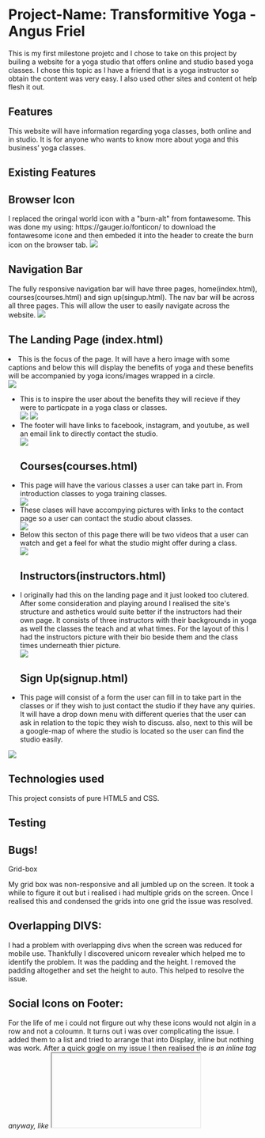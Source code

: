 <h1>Project-Name: Transformitive Yoga - Angus Friel</h1>
This is my first milestone projetc and I chose to take on this project by builing a website for a yoga studio that offers online and studio based yoga classes. I chose this topic as I have a friend that is a yoga instructor so obtain the content was very easy. I also used other sites and content ot help flesh it out.  



  
<h2>Features</h2>
This website will have information regarding yoga classes, both online and in studio. It is for anyone who wants to know more about yoga and this business’ yoga classes. 
<h2>Existing Features</h2>

<h2>Browser Icon</h2>
I replaced the oringal world icon with a "burn-alt" from fontawesome. This was done my using: https://gauger.io/fonticon/ to download the fontawesome icone and then embeded it into the header to create the burn icon on the browser tab. 

<img src="/assets/Read_Me_Images/browser.png">

<h2>Navigation Bar</h2>
The fully responsive navigation bar will have three pages, home(index.html), courses(courses.html) and sign up(singup.html). The nav bar will be across all three pages. 
This will allow the user to easily navigate across the website.

<img src="/assets/Read_Me_Images/NavBar.png">
    
<h2>The Landing Page (index.html)</h2>
<li>This is the focus of the page. It will have a hero image with some captions and below this will display the benefits of yoga and these benefits will be accompanied by yoga icons/images wrapped in a circle. </li>

<img src="/assets/Read_Me_Images/HeroHead.png">
<ul>
<li>This is to inspire the user about the benefits they will recieve if they were to particpate in a yoga class or classes. </li>

<img src="/assets/Read_Me_Images/what.png">

<img src="/assets/Read_Me_Images/why.png">

<li>The footer will have links to facebook, instagram, and youtube, as well an email link to directly contact the studio. </li>

<img src="/assets/Read_Me_Images/footer.png">


<h2>Courses(courses.html)</h2>
<li>This page will have the various classes a user can take part in. From introduction classes to yoga training classes. </li>

<img src="/assets/Read_Me_Images/courses1.png">

<li>These clases will have accompying pictures with links to the contact page so a user can contact the studio about classes.</li>

<img src="/assets/Read_Me_Images/courses2.png">

<li>Below this secton of this page there will be two videos that a user can watch and get a feel for what the studio might offer during a class.</li>

<img src="/assets/Read_Me_Images/courses-videos.png">

<h2>Instructors(instructors.html)</h2>
<li>I originally had this on the landing page and it just looked too clutered. After some consideration and playing around I realised the site's structure and asthetics would suite better if the instructors had their own page. It consists of three instructors with  their backgrounds in yoga as well the classes the teach and at what times. For the layout of this I had the instructors picture with their bio beside them and the class times underneath thier picture. </li>

<img src="/assets/Read_Me_Images/instructor.png">

<h2>Sign Up(signup.html)</h2>
<li>This page will consist of a form the user can fill in to take part in the classes or if they wish to just contact the studio if they have any quiries. It will have a drop down menu with different queries that the user can ask in relation to the topic they wish to discuss. also, next to this will be a google-map of where the studio is located so the user can find the studio easily.</li>
</ul>
<img src="/assets/Read_Me_Images/contact.png">

<h2>Technologies used</h2> 
This project consists of pure HTML5 and CSS.

<h2>Testing</h2>

<h2>Bugs!</h2>

Grid-box 

My grid box was non-responsive and all jumbled up on the screen. It took a while to figure it out but i realised i had multiple grids on the screen. Once I realised this and condensed the grids into one grid the issue was resolved. 

<h2>Overlapping DIVS:</h2>   

I had a problem with overlapping divs when the screen was reduced for mobile use. Thankfully I discovered unicorn revealer which helped me to identify the problem. It was the padding and the height. I removed the padding altogether and set the height to auto. This helped to resolve the issue. 

<h2>Social Icons on Footer:</h2>

For the life of me i could not firgure out why these icons would not algin in a row and not a coloumn. It turns out i was over complicating the issue. I added them to a list and tried to arrange that into Display, inline but nothing was work. After a quick gogle on my issue I then realised the <i> is an inline tag anyway, like <iframe> so once i reverted them back without a list the problem was resolved. 

<h2>Deployment</h2>

    

<h2>Where I got my idea and content for a yoga website :</h2>

https://www.nhs.uk/live-well/exercise/guide-to-yoga/#:~:text=Yoga%20is%20an%20ancient%20form,strength%20and%20flexibility)%20and%20breathing.

https://www.instagram.com/radicaltransformationyoga/

https://www.facebook.com/Radicaltransformationyoga

https://yoga.ie/

https://www.yogajournal.com/lifestyle/health/womens-health/count-yoga-38-ways-yoga-keeps-fit/

<h2> Videos I used for the courses page.</h2>

https://www.youtube.com/watch?v=8T39OBNaNzU

https://www.youtube.com/watch?v=4C-gxOE0j7s



